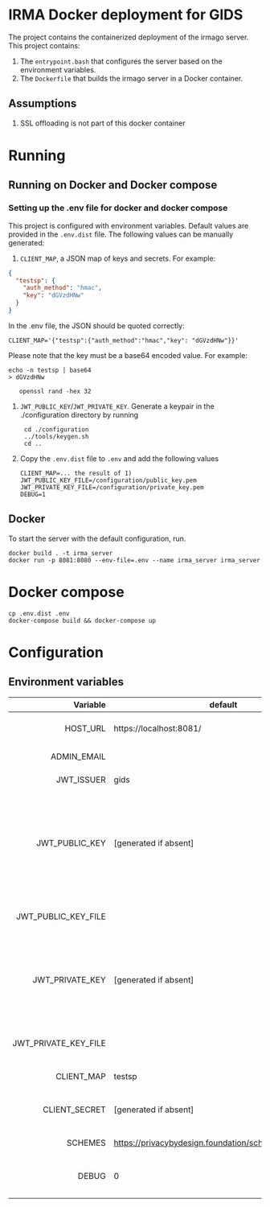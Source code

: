 # IRMA Docker deployment for GIDS
The project contains the containerized deployment of the irmago server. This project contains:

1. The `entrypoint.bash` that configures the server based on the environment variables.
1. The `Dockerfile` that builds the irmago server in a Docker container.

## Assumptions
1. SSL offloading is not part of this docker container

# Running

## Running on Docker and Docker compose

### Setting up the .env file for docker and docker compose

This project is configured with environment variables.
Default values are provided in the `.env.dist` file.
The following values can be manually generated:

1. `CLIENT_MAP`, a JSON map of keys and secrets. For example:
```json
{
  "testsp": {
    "auth_method": "hmac",
    "key": "dGVzdHNw"
  }
}
```
In the .env file, the JSON should be quoted correctly:
```shell
CLIENT_MAP='{"testsp":{"auth_method":"hmac","key": "dGVzdHNw"}}'
```
Please note that the key must be a base64 encoded value. For example:
```shell script
echo -n testsp | base64
> dGVzdHNw
```

       openssl rand -hex 32
1. `JWT_PUBLIC_KEY`/`JWT_PRIVATE_KEY`. Generate a keypair in the ./configuration directory by running

        cd ./configuration
        ../tools/keygen.sh
        cd ..
1. Copy the `.env.dist` file to `.env` and add the following values

       CLIENT_MAP=... the result of 1)
       JWT_PUBLIC_KEY_FILE=/configuration/public_key.pem
       JWT_PRIVATE_KEY_FILE=/configuration/private_key.pem
       DEBUG=1

## Docker
To start the server with the default configuration, run. 
```shell script
docker build . -t irma_server
docker run -p 8081:8080 --env-file=.env --name irma_server irma_server
```

# Docker compose
```shell script
cp .env.dist .env
docker-compose build && docker-compose up
```

# Configuration

## Environment variables

| Variable | default | remark |
| ---: | --- | :--- |
| HOST_URL             | https://localhost:8081/   | The external URL on which the container is hosted. |
| ADMIN_EMAIL          |                           | Adiminstrator email address. |
| JWT_ISSUER           | gids                      | The issuer of the JWT message |
| JWT_PUBLIC_KEY       | \[generated if absent]    | If JWT_PRIVATE_KEY not present, and no file is added to the container and set in JWT_PRIVATE_KEY_FILE, this value will be generated on startup of the container. The generated key is printed to the console. |
| JWT_PUBLIC_KEY_FILE  |                           | Optional method of referring to a public key file added to the container. |
| JWT_PRIVATE_KEY      | \[generated if absent]    | If JWT_PRIVATE_KEY not present, and no file is added to the container and set in JWT_PRIVATE_KEY_FILE, this value will be generated on startup of the container. |
| JWT_PRIVATE_KEY_FILE |                           | Optional method of referring to a private key file added to the container. |
| CLIENT_MAP           | testsp                    | The key of the connecting client. |
| CLIENT_SECRET        | \[generated if absent]    | The secret of the connecting client, generated and printed to the console if absent. |
| SCHEMES              | https://privacybydesign.foundation/schememanager/pbdf | Space separated list of scheme URLs |
| DEBUG                | 0                         | If 0 debugging is disabled. To enable debug info: 1=normal, 2=high |
